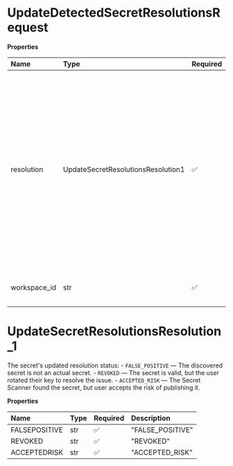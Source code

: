 # UpdateDetectedSecretResolutionsRequest

**Properties**

| Name         | Type                               | Required | Description                                                                                                                                                                                                                                                                                              |
| :----------- | :--------------------------------- | :------- | :------------------------------------------------------------------------------------------------------------------------------------------------------------------------------------------------------------------------------------------------------------------------------------------------------- |
| resolution   | UpdateSecretResolutionsResolution1 | ✅       | The secret's updated resolution status: - `FALSE_POSITIVE` — The discovered secret is not an actual secret. - `REVOKED` — The secret is valid, but the user rotated their key to resolve the issue. - `ACCEPTED_RISK` — The Secret Scanner found the secret, but user accepts the risk of publishing it. |
| workspace_id | str                                | ✅       | The ID of the workspace that contains the secret.                                                                                                                                                                                                                                                        |

# UpdateSecretResolutionsResolution_1

The secret's updated resolution status: - `FALSE_POSITIVE` — The discovered secret is not an actual secret. - `REVOKED` — The secret is valid, but the user rotated their key to resolve the issue. - `ACCEPTED_RISK` — The Secret Scanner found the secret, but user accepts the risk of publishing it.

**Properties**

| Name          | Type | Required | Description      |
| :------------ | :--- | :------- | :--------------- |
| FALSEPOSITIVE | str  | ✅       | "FALSE_POSITIVE" |
| REVOKED       | str  | ✅       | "REVOKED"        |
| ACCEPTEDRISK  | str  | ✅       | "ACCEPTED_RISK"  |

<!-- This file was generated by liblab | https://liblab.com/ -->
